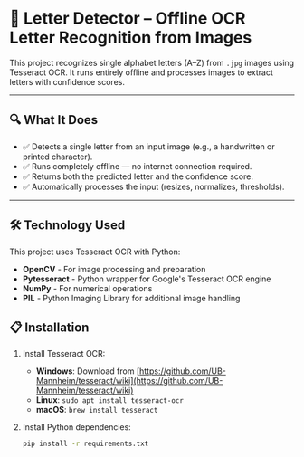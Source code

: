 # 🧠 Letter Detector – Offline OCR Letter Recognition from Images

This project recognizes single alphabet letters (A–Z) from `.jpg` images using Tesseract OCR. It runs entirely offline and processes images to extract letters with confidence scores.

---

## 🔍 What It Does

- ✅ Detects a single letter from an input image (e.g., a handwritten or printed character).
- ✅ Runs completely offline — no internet connection required.
- ✅ Returns both the predicted letter and the confidence score.
- ✅ Automatically processes the input (resizes, normalizes, thresholds).

---

## 🛠️ Technology Used

This project uses Tesseract OCR with Python:

- **OpenCV** - For image processing and preparation
- **Pytesseract** - Python wrapper for Google's Tesseract OCR engine
- **NumPy** - For numerical operations
- **PIL** - Python Imaging Library for additional image handling

## 📋 Installation

1. Install Tesseract OCR:
   - **Windows**: Download from [https://github.com/UB-Mannheim/tesseract/wiki](https://github.com/UB-Mannheim/tesseract/wiki)
   - **Linux**: `sudo apt install tesseract-ocr`
   - **macOS**: `brew install tesseract`

2. Install Python dependencies:
   ```bash
   pip install -r requirements.txt
